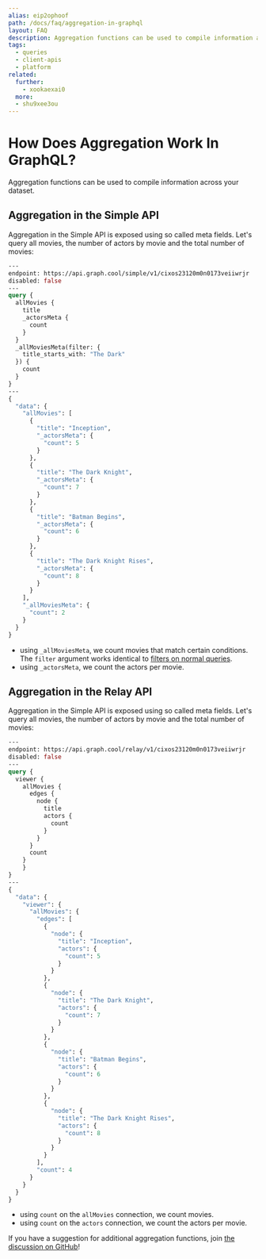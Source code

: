 ```yaml
---
alias: eip2ophoof
path: /docs/faq/aggregation-in-graphql
layout: FAQ
description: Aggregation functions can be used to compile information across your dataset. Learn how aggregation works in GraphQL.
tags:
  - queries
  - client-apis
  - platform
related:
  further:
    - xookaexai0
  more:
  - shu9xee3ou
---
```


# How Does Aggregation Work In GraphQL?

Aggregation functions can be used to compile information across your dataset.

## Aggregation in the Simple API

Aggregation in the Simple API is exposed using so called meta fields. Let's query all movies, the number of actors by movie and the total number of movies:

```graphql
---
endpoint: https://api.graph.cool/simple/v1/cixos23120m0n0173veiiwrjr
disabled: false
---
query {
  allMovies {
    title
    _actorsMeta {
      count
    }
  }
  _allMoviesMeta(filter: {
    title_starts_with: "The Dark"
  }) {
    count
  }
}
---
{
  "data": {
    "allMovies": [
      {
        "title": "Inception",
        "_actorsMeta": {
          "count": 5
        }
      },
      {
        "title": "The Dark Knight",
        "_actorsMeta": {
          "count": 7
        }
      },
      {
        "title": "Batman Begins",
        "_actorsMeta": {
          "count": 6
        }
      },
      {
        "title": "The Dark Knight Rises",
        "_actorsMeta": {
          "count": 8
        }
      }
    ],
    "_allMoviesMeta": {
      "count": 2
    }
  }
}
```

* using `_allMoviesMeta`, we count movies that match certain conditions. The `filter` argument works identical to [filters on normal queries](!alias-xookaexai0).
* using `_actorsMeta`, we count the actors per movie.

## Aggregation in the Relay API

Aggregation in the Simple API is exposed using so called meta fields. Let's query all movies, the number of actors by movie and the total number of movies:

```graphql
---
endpoint: https://api.graph.cool/relay/v1/cixos23120m0n0173veiiwrjr
disabled: false
---
query {
  viewer {
    allMovies {
      edges {
        node {
          title
          actors {
            count
          }
        }
      }
      count
    }
	}
}
---
{
  "data": {
    "viewer": {
      "allMovies": {
        "edges": [
          {
            "node": {
              "title": "Inception",
              "actors": {
                "count": 5
              }
            }
          },
          {
            "node": {
              "title": "The Dark Knight",
              "actors": {
                "count": 7
              }
            }
          },
          {
            "node": {
              "title": "Batman Begins",
              "actors": {
                "count": 6
              }
            }
          },
          {
            "node": {
              "title": "The Dark Knight Rises",
              "actors": {
                "count": 8
              }
            }
          }
        ],
        "count": 4
      }
    }
  }
}
```

* using `count` on the `allMovies` connection, we count movies.
* using `count` on the `actors` connection, we count the actors per movie.

If you have a suggestion for additional aggregation functions, join [the discussion on GitHub](https://github.com/graphcool/feature-requests/issues/70)!
